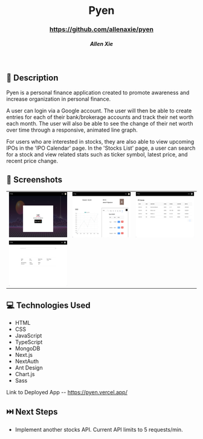 # <h1 align="center"> Pyen</h1>
 #### <h3 align="center">https://github.com/allenaxie/pyen</h3>
 <h5 align="center">Allen Xie</h5>

<br>

## 📝 Description

Pyen is a personal finance application created to promote awareness and increase organization in personal finance. 

A user can login via a Google account. The user will then be able to create entries for each of their bank/brokerage accounts and track their net worth each month. The user will also be able to see the change of their net worth over time through a responsive, animated line graph.

For users who are interested in stocks, they are also able to view upcoming IPOs in the 'IPO Calendar' page. In the 'Stocks List' page, a user can search for a stock and view related stats such as ticker symbol, latest price, and recent price change.

## 📸 Screenshots 

| | | |
|:-------------------------:|:-------------------------:|:-------------------------:|
|<img src="public/Images/ss-login.png" width=400px height=120px overflow="hidden"> | <img  src="public/Images/ss-profile.png" width=400px height=120px overflow="hidden"> | <img src="public/Images/ss-ipoCalendar.png" width=400px height=120px overflow="hidden"> 
| <img src="public/Images/ss-stocks.png" width=400px height=120px overflow="hidden">

## 💻 Technologies Used 

- HTML
- CSS
- JavaScript
- TypeScript
- MongoDB
- Next.js
- NextAuth
- Ant Design
- Chart.js
- Sass


Link to Deployed App -- <https://pyen.vercel.app/>

## ⏭️ Next Steps
- Implement another stocks API. Current API limits to 5 requests/min.
